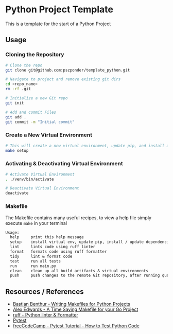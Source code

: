 # Python Project Template

This is a template for the start of a Python Project

## Usage

### Cloning the Repository

```bash
# Clone the repo
git clone git@github.com:pszponder/template_python.git

# Navigate to project and remove existing git dirs
cd <repo_name>
rm -rf .git

# Initialize a new Git repo
git init

# Add and commit Files
git add .
git commit -m "Initial commit"
```

### Create a New Virtual Environment

```bash
# This will create a new virtual environment, update pip, and install any dependencies from requirements.txt
make setup
```

### Activating & Deactivating Virtual Environment

```bash
# Activate Virtual Environment
. ./venv/bin/activate

# Deactivate Virtual Environment
deactivate
```

### Makefile

The Makefile contains many useful recipes, to view a help file simply execute `make` in your terminal

```txt
Usage:
  help     print this help message
  setup    install virtual env, update pip, install / update dependencies
  lint     lints code using ruff linter
  format   formats code using ruff formatter
  tidy     lint & format code
  test     run all tests
  run      run main.py
  clean    clean up all build artifacts & virtual environments
  push     push changes to the remote Git repository, after running quality control checks
```

## Resources / References

- [Bastian Benthur - Writing Makefiles for Python Projects](https://venthur.de/2021-03-31-python-makefiles.html)
- [Alex Edwards - A Time Saving Makefile for your Go Project](https://www.alexedwards.net/blog/a-time-saving-makefile-for-your-go-projects)
- [ruff - Python linter & Formatter](https://github.com/astral-sh/ruff)
- [Pytest](https://docs.pytest.org/en)
- [freeCodeCamp - Pytest Tutorial - How to Test Python Code](https://www.youtube.com/watch?v=cHYq1MRoyI0)
